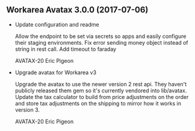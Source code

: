 Workarea Avatax 3.0.0 (2017-07-06)
--------------------------------------------------------------------------------

*   Update configuration and readme

    Allow the endpoint to be set via secrets so apps and easily configure
    their staging environments.  Fix error sending money object instead of
    string in rest call.  Add timeout to faraday

    AVATAX-20
    Eric Pigeon

*   Upgrade avatax for Workarea v3

    Upgrade the avatax to use the newer version 2 rest api.  They haven't
    publicly released them gem so it's currently vendored into lib/avatax.
    Update the tax calculator to build from price adjustments on the order
    and store tax adjustments on the shipping to mirror how it works in
    version 3.

    AVATAX-20
    Eric Pigeon




